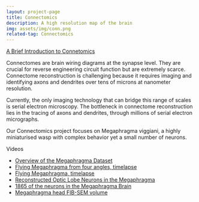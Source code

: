 ```yaml
---
layout: project-page
title: Connectomics
description: A high resolution map of the brain
img: assets/img/conn.png
related-tag: Connectomics
---
```


[A Brief Introduction to Connetomics](https://www.simonsfoundation.org/2022/03/29/watch-building-the-ultimate-brain-map/)

Connectomes are brain wiring diagrams at the synapse level. They are crucial for reverse engineering circuit function but are extremely scarce. Connectome reconstruction is challenging because it requires imaging and identifying axons and dendrites over tens of microns at nanometer resolution.

Currently, the only imaging technology that can bridge this range of scales is serial electron microscopy. The bottleneck in connectome reconstruction lies in the tracing of axons and dendrites, through millions of serial electron micrographs.

Our Connectomics project focuses on Megaphragma viggiani, a highly miniaturised wasp with complex behavior yet a small number of neurons.

Videos
- [Overview of the Megaphragma Dataset](https://www.youtube.com/watch?v=-uv6Pqg3d8U)
- [Flying Megaphragma from four angles, timelapse](https://youtube.com/shorts/w7FMpum5AVI)
- [Flying Megaphragma, timelapse](https://www.youtube.com/watch?v=-UkBzGjQMKI)
- [Reconstructed Optic Lobe Neurons in the Megaphragma](https://www.youtube.com/watch?v=jQIn9KSR3pU)
- [1865 of the neurons in the Megaphragma Brain](https://www.youtube.com/watch?v=bAxzyNuCgME)
- [Megaphragma head FIB-SEM volume](https://www.youtube.com/watch?v=I5r-HWcOyPo)
